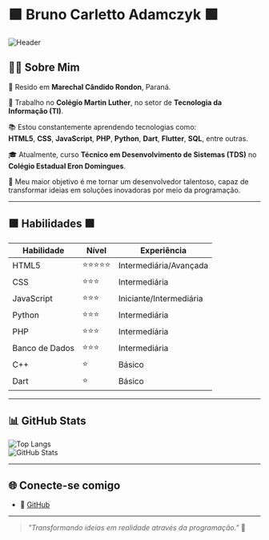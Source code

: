 # 🟩 Bruno Carletto Adamczyk 🟩

![Header](https://capsule-render.vercel.app/api?type=waving&color=00FF00&height=120&section=header)

## 👨‍💻 Sobre Mim

📍 Resido em **Marechal Cândido Rondon**, Paraná.  

💼 Trabalho no **Colégio Martin Luther**, no setor de **Tecnologia da Informação (TI)**.  

📚 Estou constantemente aprendendo tecnologias como:  
**HTML5**, **CSS**, **JavaScript**, **PHP**, **Python**, **Dart**, **Flutter**, **SQL**, entre outras.  

🎓 Atualmente, curso **Técnico em Desenvolvimento de Sistemas (TDS)** no **Colégio Estadual Eron Domingues**.  

🌟 Meu maior objetivo é me tornar um desenvolvedor talentoso, capaz de transformar ideias em soluções inovadoras por meio da programação.

---

## 🟩 Habilidades 🟩

| **Habilidade**    | **Nível**         | **Experiência**          |
|--------------------|-------------------|--------------------------|
| HTML5             | ⭐⭐⭐⭐⭐           | Intermediária/Avançada   |
| CSS               | ⭐⭐⭐             | Intermediária            |
| JavaScript        | ⭐⭐⭐             | Iniciante/Intermediária  |
| Python            | ⭐⭐⭐             | Intermediária            |
| PHP               | ⭐⭐⭐             | Intermediária            |
| Banco de Dados    | ⭐⭐⭐             | Intermediária            |
| C++               | ⭐               | Básico                   |
| Dart              | ⭐               | Básico                   |

---

## 📊 GitHub Stats

![Top Langs](https://github-readme-stats.vercel.app/api/top-langs/?username=BruDu1545&layout=compact&langs_count=7&theme=dracula)  
![GitHub Stats](https://github-readme-stats.vercel.app/api?username=BruDu1545&show_icons=true&theme=dark&include_all_commits=true&count_private=true)

---

## 🌐 Conecte-se comigo

- 🐙 [GitHub](https://github.com/BruDu1545)

---

> _"Transformando ideias em realidade através da programação."_ 🚀
